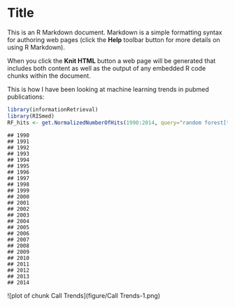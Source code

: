 Title
========================================================

This is an R Markdown document. Markdown is a simple formatting syntax for authoring web pages (click the **Help** toolbar button for more details on using R Markdown).

When you click the **Knit HTML** button a web page will be generated that includes both content as well as the output of any embedded R code chunks within the document. 

This is how I have been looking at machine learning trends in pubmed publications:


```r
library(informationRetrieval)
library(RISmed)
RF_hits <- get.NormalizedNumberOfHits(1990:2014, query="random forest[tw]", db="pubmed", normalization_value=1000000)
```

```
## 1990 
## 1991 
## 1992 
## 1993 
## 1994 
## 1995 
## 1996 
## 1997 
## 1998 
## 1999 
## 2000 
## 2001 
## 2002 
## 2003 
## 2004 
## 2005 
## 2006 
## 2007 
## 2008 
## 2009 
## 2010 
## 2011 
## 2012 
## 2013 
## 2014
```

![plot of chunk Call Trends](figure/Call Trends-1.png) 


